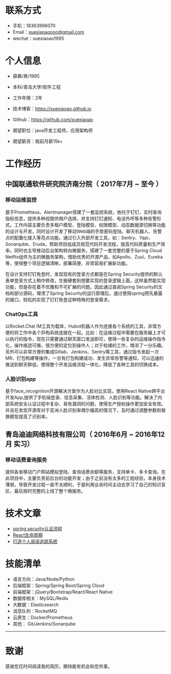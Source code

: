 
# 联系方式
- 手机：18363996070
- Email：xuexiaoaoooo@gmail.com
- wechat：xuexiaoao1995


# 个人信息

 - 薛奡/男/1995
 - 本科/青岛大学/软件工程 
 - 工作年限：2年
 - 技术博客：https://xuexiaoao.github.io
 - Github：https://github.com/xuexiaoao

 - 期望职位：java开发工程师，应用架构师
 - 期望薪资：税前月薪15k+


# 工作经历

## 中国联通软件研究院济南分院（ 2017年7月 ~ 至今 ）

### 移动运维监控 
基于Prometheus、Alertmanager搭建了一套监控系统，依托于钉钉，实时查询指标信息，提供多种视图供用户选择，并支持钉钉通知、电话外呼等多种告警形式。工作内容主要负责多租户模型、登陆模型、权限模型、动态数据源切换等功能的设计与开发，同时设计开发了移动Web端的手势密码登陆、聊天机器人、告警点的配置化接入等亮点功能。通过引入外部开发工具，如：Sentry、Yapi、Sonarqube、Eruda，帮助项目组成员规范代码开发流程，提高代码质量和生产效率。同时也主导推动后台架构转向微服务，搭建了一套完整的基于Spring Cloud Netflix组件为主的微服务架构，借助优秀的开源产品，如Apollo、Zuul、Eureka等，使得整个项目逻辑清晰，部署简便、非常容易扩展新功能。

在设计支持钉钉免登时，发现现有的登录方式都是在Spring Security提供的默认表单登录方式上稍作修改，生搬硬套到想要实现的登录逻辑上面，这样虽然能实现功能，但是存在着不优雅和不可扩展的问题。因此通过查阅Spring Security的文档和部分源码，理清了Spring Security的运行原理后，通过使用spring预先暴露的接口，轻松的实现了钉钉免登这种特殊的登录需求。

### ChatOps工具
以Rocket.Chat IM工具为载体，Hubot机器人作为连接各个系统的工具，非常方便的将工作中各个异构系统连接在一起。比如：在运维过程中需要在服务器上才可以执行的指令，现在只需要通过聊天窗口发送即可，使得一些复杂的运维操作指令化，操作痕迹可循，很方便的定位到操作人；对于枯燥的工作，增添了一分乐趣。另外可以非常方便的集成Gitlab、Jenkins、Sentry等工具，通过指令发起一次MR、打包构建等操作，一旦有打包构建成功、发生异常告警等通知，可以迅速的推送到聊天群组，使得整个开发运维流程一体化，降低了各种工具的切换成本。

### 人脸识别app
基于face_recognition开源解决方案作为人脸对比实现，使用React Native跨平台开发App,提供了手机端登录、信息采集、活体检测、人脸识别等功能。解决了内部系统安全认证过程中复杂、易有漏洞的问题，使得生产授权操作更加安全有效。并且在发现开源库对于亚洲人脸识别率偶尔偏高的情况下，及时通过调整参数和替换模型提高了识别率。

  
## 青岛迪迪网络科技有限公司（ 2016年6月 ~ 2016年12月  实习）

### 移动话费查询服务
提供各省移动门户网站模拟登陆、查询话费余额等服务，支持单卡、多卡查询。在此项目中，主要负责前后台的功能开发；由于之前没有太多的工程经验，本身技术薄弱，导致开发过程一直不太顺利，于是利用业余时间主动去学习了自己的知识盲区，最后按时完整的上线了整个微服务。
  
  

# 技术文章

- [spring security认证流程](https://github.com/xuexiaoao/study-note/blob/master/springboot/2.spring-security-certification-process.md)
- [React生命周期](https://github.com/xuexiaoao/study-note/blob/master/react/2.react-lifecycle.md) 
- [打造个人阅读追踪系统](https://xuexiaoao.github.io/2018/01/13/create-personal-reading-tracking-system/)

    
    
# 技能清单

- 语言方向：Java/Node/Python
- 后端框架：Spring/Spring Boot/Spring Cloud
- 前端框架：jQuery/Bootstrap/React/React Native
- 数据库相关：MySQL/Redis
- 大数据：Elasticsearch
- 消息队列：RocketMQ
- 云原生：Docker/Prometheus
- 其他： Git/Jenkins/Sonarqube
      
---      
# 致谢
感谢您花时间阅读我的简历，期待能有机会和您共事。